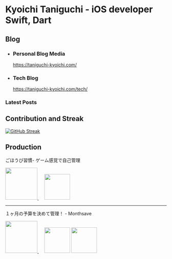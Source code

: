 # Kyoichi Taniguchi - iOS developer Swift, Dart
### 

## Blog
- ### Personal Blog Media
  https://taniguchi-kyoichi.com/
- ### Tech Blog
  https://taniguchi-kyoichi.com/tech/

### Latest Posts
<!-- feed start -->
<!-- feed end -->

## Contribution and Streak

[![GitHub Streak](https://github-readme-streak-stats.herokuapp.com/?user=taniguchi-kyoichi&theme=dracula)](https://git.io/streak-stats)

## Production

ごほうび習慣- ゲーム感覚で自己管理

[<image src="https://user-images.githubusercontent.com/108321315/219941185-9fdce2a0-c0da-45ca-8b8f-04fb969075c5.png" width="100">
](https://apps.apple.com/us/app/%E3%81%94%E3%81%BB%E3%81%86%E3%81%B3%E7%BF%92%E6%85%A3-%E3%82%B2%E3%83%BC%E3%83%A0%E6%84%9F%E8%A6%9A%E3%81%A7%E8%87%AA%E5%B7%B1%E7%AE%A1%E7%90%86/id1671700938?itsct=apps_box_link&itscg=30200)　
[<image src="https://user-images.githubusercontent.com/108321315/178869457-9d245803-d786-4d78-b922-8e7c356e8b3d.png" height="80">](https://apps.apple.com/us/app/%E3%81%94%E3%81%BB%E3%81%86%E3%81%B3%E7%BF%92%E6%85%A3-%E3%82%B2%E3%83%BC%E3%83%A0%E6%84%9F%E8%A6%9A%E3%81%A7%E8%87%AA%E5%B7%B1%E7%AE%A1%E7%90%86/id1671700938?itsct=apps_box_link&itscg=30200)

---

１ヶ月の予算を決めて管理！ - Monthsave

[<image src="https://user-images.githubusercontent.com/108321315/178871899-429bd884-9a45-4853-8b43-9452ec142fcc.png" width="100">
](https://apps.apple.com/jp/app/%EF%BC%91%E3%83%B6%E6%9C%88%E3%81%AE%E4%BA%88%E7%AE%97%E3%82%92%E6%B1%BA%E3%82%81%E3%81%A6%E7%AE%A1%E7%90%86-monthsave/id1609449862?itsct=apps_box_link&itscg=30200)　
[<image src="https://user-images.githubusercontent.com/108321315/178869457-9d245803-d786-4d78-b922-8e7c356e8b3d.png" height="80">](https://apps.apple.com/jp/app/%EF%BC%91%E3%83%B6%E6%9C%88%E3%81%AE%E4%BA%88%E7%AE%97%E3%82%92%E6%B1%BA%E3%82%81%E3%81%A6%E7%AE%A1%E7%90%86-monthsave/id1609449862?itsct=apps_box_link&itscg=30200)
[<image src="https://user-images.githubusercontent.com/108321315/217243548-315c05ee-75ab-4074-b0aa-8d724b68c9fc.png" height="80">](https://play.google.com/store/apps/details?id=com.kyoichi.money_management_app)
  


